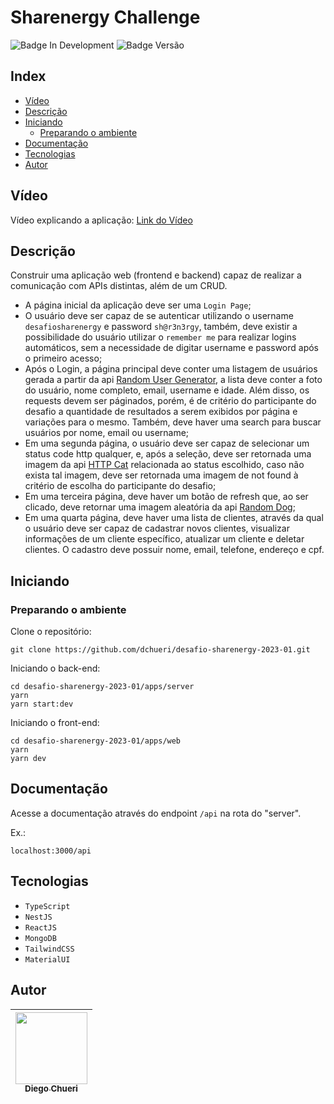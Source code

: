 # Sharenergy Challenge
![Badge In Development](http://img.shields.io/static/v1?label=STATUS&message=IN%20DEVELOPMENT&color=blue&style=for-the-badge)  ![Badge Versão](https://img.shields.io/badge/VERSION-1.0.0-blue?style=for-the-badge)

## Index

* [Vídeo](#vídeo)
* [Descrição](#descrição)
* [Iniciando](#iniciando)
	* [Preparando o ambiente](#preparando-o-ambiente)
* [Documentação](#documentação)
* [Tecnologias](#tecnologias)
* [Autor](#autor)

## Vídeo
Vídeo explicando a aplicação:
[Link do Vídeo](https://youtu.be/odys8RFayMA)

## Descrição

Construir uma aplicação web (frontend e backend) capaz de realizar a comunicação com APIs distintas, além de um CRUD.

- A página inicial da aplicação deve ser uma `Login Page`;
- O usuário deve ser capaz de se autenticar utilizando o username `desafiosharenergy` e password `sh@r3n3rgy`, também, deve existir a possibilidade do usuário utilizar o `remember me` para realizar logins automáticos, sem a necessidade de digitar username e password após o primeiro acesso;
- Após o Login, a página principal deve conter uma listagem de usuários gerada a partir da api [Random User Generator](https://randomuser.me/), a lista deve conter a foto do usuário, nome completo, email, username e idade. Além disso, os requests devem ser páginados, porém, é de critério do participante do desafio a quantidade de resultados a serem exibidos por página e variações para o mesmo. Também, deve haver uma search para buscar usuários por nome, email ou username;
- Em uma segunda página, o usuário deve ser capaz de selecionar um status code http qualquer, e, após a seleção, deve ser retornada uma imagem da api [HTTP Cat](https://http.cat/) relacionada ao status escolhido, caso não exista tal imagem, deve ser retornada uma imagem de not found à critério de escolha do participante do desafio;
- Em uma terceira página, deve haver um botão de refresh que, ao ser clicado, deve retornar uma imagem aleatória da api [Random Dog](https://random.dog/);
- Em uma quarta página, deve haver uma lista de clientes, através da qual o usuário deve ser capaz de cadastrar novos clientes, visualizar informações de um cliente específico, atualizar um cliente e deletar clientes. O cadastro deve possuir nome, email, telefone, endereço e cpf.

## Iniciando

### Preparando o ambiente
Clone o repositório:

    git clone https://github.com/dchueri/desafio-sharenergy-2023-01.git

Iniciando o back-end:

    cd desafio-sharenergy-2023-01/apps/server
    yarn
    yarn start:dev

Iniciando o front-end:

    cd desafio-sharenergy-2023-01/apps/web
    yarn
    yarn dev
    
## Documentação
Acesse a documentação através do endpoint `/api` na rota do "server".

Ex.:

    localhost:3000/api

## Tecnologias

* `TypeScript`
* `NestJS`
* `ReactJS`
* `MongoDB`
* `TailwindCSS`
* `MaterialUI`

## Autor

| [<img src="https://avatars.githubusercontent.com/u/84249430?s=400&u=b789830e57ccc23a4d4d758542785461dd656b5f&v=4" width=115><br><sub>Diego  Chueri</sub>](https://github.com/dchueri) | 
| :---: |
